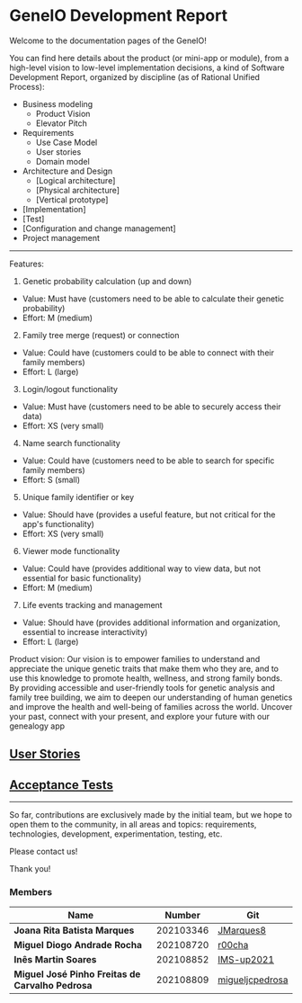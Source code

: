 # GeneIO Development Report

Welcome to the documentation pages of the GeneIO!

You can find here details about the product (or mini-app or module), from a high-level vision to low-level implementation decisions, a kind of Software Development Report, organized by discipline (as of Rational Unified Process):


+ Business modeling
  - Product Vision
  - Elevator Pitch
+ Requirements
  - Use Case Model
  - User stories
  - Domain model
+ Architecture and Design
  - [Logical architecture]
  - [Physical architecture]
  - [Vertical prototype]
 + [Implementation]
 + [Test]
 + [Configuration and change management]
 + Project management

------------------------------------------------------------------------------------------------------------
Features:
1. Genetic probability calculation (up and down)
- Value: Must have (customers need to be able to calculate their genetic probability)
- Effort: M (medium)
2. Family tree merge (request) or connection
- Value: Could have (customers could to be able to connect with their family members)
- Effort: L (large)
3. Login/logout functionality
- Value: Must have (customers need to be able to securely access their data)
- Effort: XS (very small)
4. Name search functionality
- Value: Could have (customers need to be able to search for specific family members)
- Effort: S (small)
5. Unique family identifier or key
- Value: Should have (provides a useful feature, but not critical for the app's functionality)
- Effort: XS (very small)
6. Viewer mode functionality
- Value: Could have (provides additional way to view data, but not essential for basic functionality)
- Effort: M (medium)
7. Life events tracking and management
- Value: Should have (provides additional information and organization, essential to increase interactivity)
- Effort: L (large)

Product vision:
  Our vision is to empower families to understand and appreciate the unique genetic traits that make them who they are, and to use this knowledge to promote health, wellness, and strong family bonds. By providing accessible and user-friendly tools for genetic analysis and family tree building, we aim to deepen our understanding of human genetics and improve the health and well-being of families across the world.
  Uncover your past, connect with your present, and explore your future with our genealogy app

## [User Stories](./docs/requirements.md) 

## [Acceptance Tests](./docs/requirements.md) 


------------------------------------------------------------------------------------------------------------------------------------

So far, contributions are exclusively made by the initial team, but we hope to open them to the community, in all areas and topics: requirements, technologies, development, experimentation, testing, etc.

Please contact us!

Thank you!

### Members

| Name                                             | Number      | Git                                             |
| ---                                              | ---         | ---                                             |
| **Joana Rita Batista Marques**                   |  202103346  | [JMarques8](https://github.com/JMarques8)       |
| **Miguel Diogo Andrade Rocha**                   |  202108720  | [r00cha](https://github.com/r00cha)             |
| **Inês Martin Soares**                           |  202108852  | [IMS-up2021](https://github.com/IMS-up2021) |
| **Miguel José Pinho Freitas de Carvalho Pedrosa**|  202108809  | [migueljcpedrosa](https://github.com/migueljcpedrosa)|
